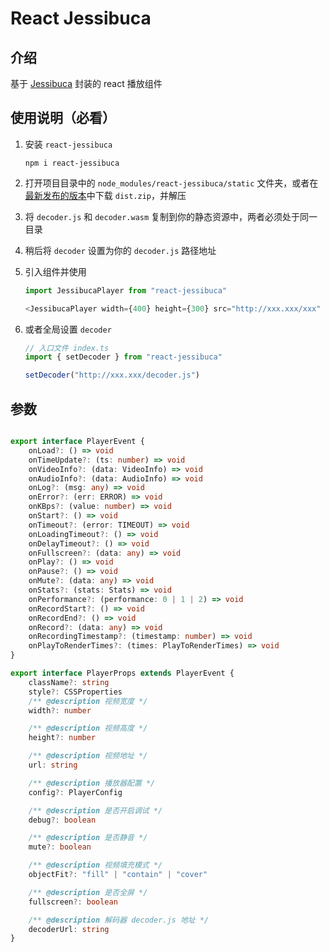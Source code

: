 # React Jessibuca

## 介绍

基于 [Jessibuca](https://github.com/langhuihui/jessibuca) 封装的 react 播放组件

## 使用说明（必看）

1. 安装 `react-jessibuca`

    ```shell
    npm i react-jessibuca
    ```

2. 打开项目目录中的 `node_modules/react-jessibuca/static` 文件夹，或者在[最新发布的版本](https://github.com/langhuihui/jessibuca/releases)中下载 `dist.zip`，并解压
3. 将 `decoder.js` 和 `decoder.wasm` 复制到你的静态资源中，两者必须处于同一目录
4. 稍后将 `decoder` 设置为你的 `decoder.js` 路径地址
5. 引入组件并使用

    ```typescript
    import JessibucaPlayer from "react-jessibuca"

    <JessibucaPlayer width={400} height={300} src="http://xxx.xxx/xxx" decoder="http://xxx.xxx/decoder.js" />
    ```

6. 或者全局设置 `decoder`

    ```typescript
    // 入口文件 index.ts
    import { setDecoder } from "react-jessibuca"

    setDecoder("http://xxx.xxx/decoder.js")

    ```

## 参数

```typescript

export interface PlayerEvent {
    onLoad?: () => void
    onTimeUpdate?: (ts: number) => void
    onVideoInfo?: (data: VideoInfo) => void
    onAudioInfo?: (data: AudioInfo) => void
    onLog?: (msg: any) => void
    onError?: (err: ERROR) => void
    onKBps?: (value: number) => void
    onStart?: () => void
    onTimeout?: (error: TIMEOUT) => void
    onLoadingTimeout?: () => void
    onDelayTimeout?: () => void
    onFullscreen?: (data: any) => void
    onPlay?: () => void
    onPause?: () => void
    onMute?: (data: any) => void
    onStats?: (stats: Stats) => void
    onPerformance?: (performance: 0 | 1 | 2) => void
    onRecordStart?: () => void
    onRecordEnd?: () => void
    onRecord?: (data: any) => void
    onRecordingTimestamp?: (timestamp: number) => void
    onPlayToRenderTimes?: (times: PlayToRenderTimes) => void
}

export interface PlayerProps extends PlayerEvent {
    className?: string
    style?: CSSProperties
    /** @description 视频宽度 */
    width?: number

    /** @description 视频高度 */
    height?: number

    /** @description 视频地址 */
    url: string

    /** @description 播放器配置 */
    config?: PlayerConfig

    /** @description 是否开启调试 */
    debug?: boolean

    /** @description 是否静音 */
    mute?: boolean

    /** @description 视频填充模式 */
    objectFit?: "fill" | "contain" | "cover"

    /** @description 是否全屏 */
    fullscreen?: boolean

    /** @description 解码器 decoder.js 地址 */
    decoderUrl: string
}
```
